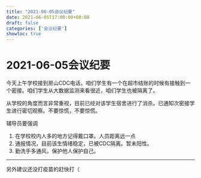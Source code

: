 ```yaml
---
title: "2021-06-05会议纪要" 
date: 2021-06-05T17:00:00+08:00
draft: false
categories: ['会议纪要']
showtoc: true
---
```

# 2021-06-05会议纪要

今天上午学校接到房山CDC电话，咱们学生有一个在超市结账的时候有接触到一个密接。咱们学生从大数据监测来看很近，咱们学生也被隔离了。

从学校的角度而言非常重视，目前已经对该学生宿舍进行了消杀。已通知次密接学生进行密切观察。不要惊慌，不要惊慌。

辅导员要强调

1. 在学校校内人多的地方记得戴口罩。人员距离远一点
2. 通报情况，目前该生情绪稳定，已被CDC隔离。暂未阳性。
3. 勤洗手多通风，保护他人保护自己。

---

另外建议还没打疫苗的赶快打（
